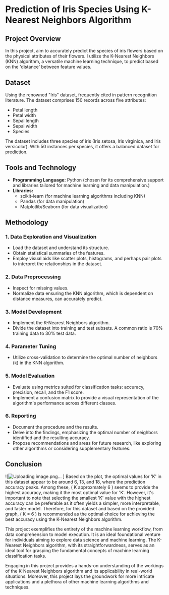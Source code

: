 # Prediction of Iris Species Using K-Nearest Neighbors Algorithm

## Project Overview
In this project, aim to accurately predict the species of iris flowers based on the physical attributes of their flowers. I utilize the K-Nearest Neighbors (KNN) algorithm, a versatile machine learning technique, to predict based on the 'distance' between feature values.

## Dataset
Using the renowned "Iris" dataset, frequently cited in pattern recognition literature. The dataset comprises 150 records across five attributes:
- Petal length
- Petal width
- Sepal length
- Sepal width
- Species

The dataset includes three species of iris (Iris setosa, Iris virginica, and Iris versicolor). With 50 instances per species, it offers a balanced dataset for prediction.

## Tools and Technology
- **Programming Language:** Python (chosen for its comprehensive support and libraries tailored for machine learning and data manipulation.)
- **Libraries:** 
  - scikit-learn (for machine learning algorithms including KNN)
  - Pandas (for data manipulation)
  - Matplotlib/Seaborn (for data visualization)

## Methodology

### 1. Data Exploration and Visualization
- Load the dataset and understand its structure.
- Obtain statistical summaries of the features.
- Employ visual aids like scatter plots, histograms, and perhaps pair plots to interpret the relationships in the dataset.

### 2. Data Preprocessing
- Inspect for missing values.
- Normalize data ensuring the KNN algorithm, which is dependent on distance measures, can accurately predict.

### 3. Model Development
- Implement the K-Nearest Neighbors algorithm.
- Divide the dataset into training and test subsets. A common ratio is 70% training data to 30% test data.

### 4. Parameter Tuning
- Utilize cross-validation to determine the optimal number of neighbors (k) in the KNN algorithm.

### 5. Model Evaluation
- Evaluate using metrics suited for classification tasks: accuracy, precision, recall, and the F1 score.
- Implement a confusion matrix to provide a visual representation of the algorithm's performance across different classes.

### 6. Reporting
- Document the procedure and the results.
- Delve into the findings, emphasizing the optimal number of neighbors identified and the resulting accuracy.
- Propose recommendations and areas for future research, like exploring other algorithms or considering supplementary features.

## Conclusion
![![Uploading image.png…]()
]
Based on the plot, the optimal values for 'K' in this dataset appear to be around 6, 13, and 18, where the prediction accuracy peaks. Among these, \( K approxmately 6 \) seems to provide the highest accuracy, making it the most optimal value for 'K'. However, it's important to note that selecting the smallest 'K' value with the highest accuracy can be preferable as it often yields a simpler, more interpretable, and faster model. Therefore, for this dataset and based on the provided graph, \( K = 6 \) is recommended as the optimal choice for achieving the best accuracy using the K-Nearest Neighbors algorithm.

This project exemplifies the entirety of the machine learning workflow, from data comprehension to model execution. It is an ideal foundational venture for individuals aiming to explore data science and machine learning. The K-Nearest Neighbors algorithm, with its straightforwardness, serves as an ideal tool for grasping the fundamental concepts of machine learning classification tasks.

Engaging in this project provides a hands-on understanding of the workings of the K-Nearest Neighbors algorithm and its applicability in real-world situations. Moreover, this project lays the groundwork for more intricate applications and a plethora of other machine learning algorithms and techniques.
